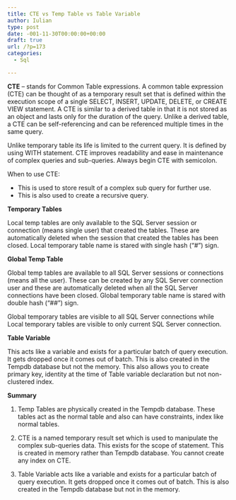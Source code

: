 ```yaml
---
title: CTE vs Temp Table vs Table Variable
author: Iulian
type: post
date: -001-11-30T00:00:00+00:00
draft: true
url: /?p=173
categories:
  - Sql

---
```

**CTE** &#8211; stands for Common Table expressions. A common table expression (CTE) can be thought of as a temporary result set that is defined within the execution scope of a single SELECT, INSERT, UPDATE, DELETE, or CREATE VIEW statement. A CTE is similar to a derived table in that it is not stored as an object and lasts only for the duration of the query. Unlike a derived table, a CTE can be self-referencing and can be referenced multiple times in the same query.
  
Unlike temporary table its life is limited to the current query. It is defined by using WITH statement. CTE improves readability and ease in maintenance of complex queries and sub-queries. Always begin CTE with semicolon.

When to use CTE:

  * This is used to store result of a complex sub query for further use.
  * This is also used to create a recursive query.

**Temporary Tables**
  
Local temp tables are only available to the SQL Server session or connection (means single user) that created the tables. These are automatically deleted when the session that created the tables has been closed. Local temporary table name is stared with single hash (&#8220;#&#8221;) sign.

**Global Temp Table**
  
Global temp tables are available to all SQL Server sessions or connections (means all the user). These can be created by any SQL Server connection user and these are automatically deleted when all the SQL Server connections have been closed. Global temporary table name is stared with double hash (&#8220;##&#8221;) sign.

Global temporary tables are visible to all SQL Server connections while Local temporary tables are visible to only current SQL Server connection.

**Table Variable**
  
This acts like a variable and exists for a particular batch of query execution. It gets dropped once it comes out of batch. This is also created in the Tempdb database but not the memory. This also allows you to create primary key, identity at the time of Table variable declaration but not non-clustered index.

**Summary**
  
1. Temp Tables are physically created in the Tempdb database. These tables act as the normal table and also can have constraints, index like normal tables.
  
2. CTE is a named temporary result set which is used to manipulate the complex sub-queries data. This exists for the scope of statement. This is created in memory rather than Tempdb database. You cannot create any index on CTE.
  
3. Table Variable acts like a variable and exists for a particular batch of query execution. It gets dropped once it comes out of batch. This is also created in the Tempdb database but not in the memory.